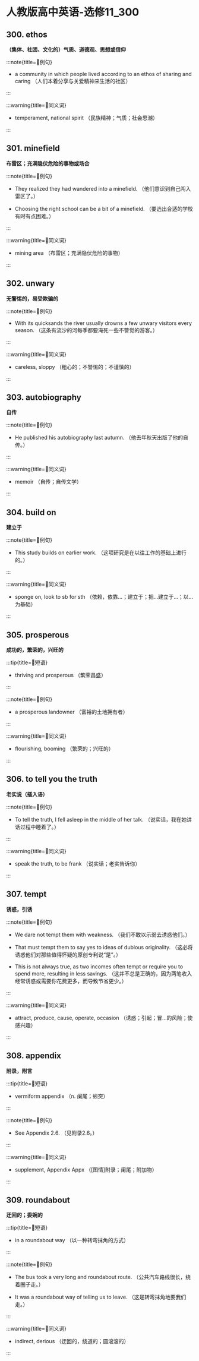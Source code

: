 # 人教版高中英语-选修11_300

## 300. ethos

**（集体、社团、文化的）气质、道德观、思想或信仰**

:::note{title=🎤例句}

- a community in which people lived according to an ethos of sharing and caring （人们本着分享与关爱精神来生活的社区）

:::

:::warning{title=🤔同义词}

- temperament, national spirit （民族精神；气质；社会思潮）

:::


## 301. minefield

**布雷区；充满隐伏危险的事物或场合**

:::note{title=🎤例句}

- They realized they had wandered into a minefield. （他们意识到自己闯入雷区了。）

- Choosing the right school can be a bit of a minefield. （要选出合适的学校有时有点困难。）

:::

:::warning{title=🤔同义词}

- mining area （布雷区；充满隐伏危险的事物）

:::


## 302. unwary

**无警惕的，易受欺骗的**

:::note{title=🎤例句}

- With its quicksands the river usually drowns a few unwary visitors every season. （这条有流沙的河每季都要淹死一些不警觉的游客。）

:::

:::warning{title=🤔同义词}

- careless, sloppy （粗心的；不警惕的；不谨慎的）

:::


## 303. autobiography

**自传**

:::note{title=🎤例句}

- He published his autobiography last autumn. （他去年秋天出版了他的自传。）

:::

:::warning{title=🤔同义词}

- memoir （自传；自传文学）

:::


## 304. build on

**建立于**

:::note{title=🎤例句}

- This study builds on earlier work. （这项研究是在以往工作的基础上进行的。）

:::

:::warning{title=🤔同义词}

- sponge on, look to sb for sth （依赖，依靠…；建立于；把…建立于…；以…为基础）

:::


## 305. prosperous

**成功的，繁荣的，兴旺的**

:::tip{title=🤩短语}

- thriving and prosperous （繁荣昌盛）

:::

:::note{title=🎤例句}

- a prosperous landowner （富裕的土地拥有者）

:::

:::warning{title=🤔同义词}

- flourishing, booming （繁荣的；兴旺的）

:::


## 306. to tell you the truth

**老实说（插入语）**

:::note{title=🎤例句}

- To tell the truth, I fell asleep in the middle of her talk. （说实话，我在她讲话过程中睡着了。）

:::

:::warning{title=🤔同义词}

- speak the truth, to be frank （说实话；老实告诉你）

:::


## 307. tempt

**诱惑，引诱**

:::note{title=🎤例句}

- We dare not tempt them with weakness. （我们不敢以示弱去诱惑他们。）

- That must tempt them to say yes to ideas of dubious originality. （这必将诱惑他们对那些值得怀疑的原创专利说“是”。）

- This is not always true, as two incomes often tempt or require you to spend more, resulting in less savings. （这并不总是正确的，因为两笔收入经常诱惑或需要你花费更多，而导致节省更少。）

:::

:::warning{title=🤔同义词}

- attract, produce, cause, operate, occasion （诱惑；引起；冒…的风险；使感兴趣）

:::


## 308. appendix

**附录，附言**

:::tip{title=🤩短语}

- vermiform appendix （n. 阑尾；蚓突）

:::

:::note{title=🎤例句}

- See Appendix 2.6. （见附录2.6。）

:::

:::warning{title=🤔同义词}

- supplement, Appendix Appx （[图情]附录；阑尾；附加物）

:::


## 309. roundabout

**迂回的；委婉的**

:::tip{title=🤩短语}

- in a roundabout way （以一种转弯抹角的方式）

:::

:::note{title=🎤例句}

- The bus took a very long and roundabout route. （公共汽车路线很长，绕着圈子走。）

- It was a roundabout way of telling us to leave. （这是转弯抹角地要我们走。）

:::

:::warning{title=🤔同义词}

- indirect, derious （迂回的，绕道的；圆滚滚的）

:::


